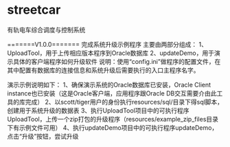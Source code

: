 # streetcar
有轨电车综合调度与控制系统

=======V1.0.0=======
完成系统升级示例程序
主要由两部分组成：
1、UploadTool，用于上传相应版本程序到Oracle数据库
2、updateDemo，用于演示具体的客户端程序如何升级软件
说明：使用“config.ini”做程序的配置文件，在其中配置有数据库的连接信息和系统升级后需要执行的入口主程序名字。

演示示例说明如下：
1、确保演示系统的Oracle数据库已安装，Oracle Client instance也已安装（这是Oracle客户端，应用程序跟Oracle DB交互需要介由此工具的库完成）
2、以scott/tiger用户的身份执行resources/sql/目录下得sql脚本，创建用于系统升级的数据表
3、执行UploadTool项目中的可执行程序UploadTool，上传一个zip打包的升级程序（resources/example_zip_files目录下有示例文件可用）
4、执行updateDemo项目中的可执行程序updateDemo，点击“升级”按钮，尝试升级
